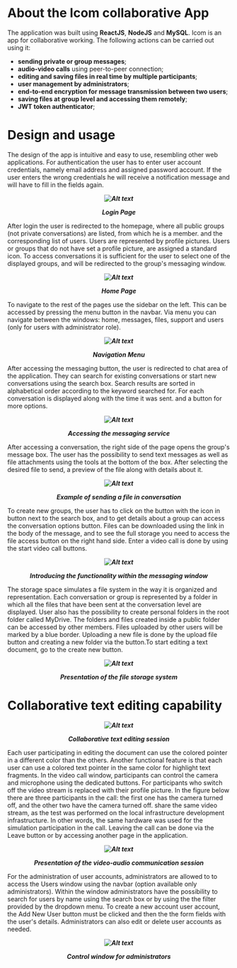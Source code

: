 
# About the Icom collaborative App


The application was built using **ReactJS**, **NodeJS** and **MySQL**. Icom is an app for collaborative working. The following actions can be carried out using it:
-   **sending private or group messages**;
-   **audio-video calls** using peer-to-peer connection;
-   **editing and saving files in real time by multiple participants**;
-   **user management by administrators**;
-   **end-to-end encryption for message transmission between two users**;
-   **saving files at group level and accessing them remotely**;
-   **JWT token authenticator**;


# Design and usage 


The design of the app is intuitive and easy to use, resembling other 
web applications. For authentication the user has to enter
user account credentials, namely email address and assigned password
account. If the user enters the wrong credentials he will receive
a notification message and will have to fill in the fields again.

***<p style="text-align: center;"> ![Alt text ](image.png)</p>***

***<p style="text-align: center;"> Login Page</p>***

After login the user is redirected to the homepage,
where all public groups (not private conversations) are listed, from which he is a member.
and the corresponding list of users. Users are
represented by profile pictures. Users or groups that do not have
set a profile picture, are assigned a standard icon. To access
conversations it is sufficient for the user to select one of the displayed groups,
and will be redirected to the group's messaging window.

***<p style="text-align: center;"> ![Alt text ](image-1.png)</p>***

***<p style="text-align: center;"> Home Page</p>***


To navigate to the rest of the pages use the sidebar on the left.
This can be accessed by pressing the menu button in the navbar. Via
menu you can navigate between the windows: home, messages, files,
support and users (only for users with administrator role).

***<p style="text-align: center;"> ![Alt text ](image-2.png)</p>***

***<p style="text-align: center;"> Navigation Menu</p>***

After accessing the messaging button, the user is redirected to
chat area of the application. They can search for existing conversations
or start new conversations using the search box. Search results
are sorted in alphabetical order according to the keyword searched for. For each
conversation is displayed along with the time it was sent.
and a button for more options.

***<p style="text-align: center;"> ![Alt text ](image-3.png)</p>***

***<p style="text-align: center;"> Accessing the messaging service</p>***

After accessing a conversation, the right side of the page opens
the group's message box. The user has the possibility to send
text messages as well as file attachments using the tools at the bottom of the
box. After selecting the desired file to send, a
preview of the file along with details about it.

***<p style="text-align: center;"> ![Alt text ](image-4.png)</p>***

***<p style="text-align: center;"> Example of sending a file in conversation</p>***

To create new groups, the user has to click on the button with the icon in
button next to the search box, and to get details about a
group can access the conversation options button. Files can be
downloaded using the link in the body of the message, and to see the full
storage you need to access the file access button on the right hand side. Enter
a video call is done by using the start video call buttons.

***<p style="text-align: center;"> ![Alt text ](image-5.png)</p>***

***<p style="text-align: center;"> Introducing the functionality within the messaging window</p>***

The storage space simulates a file system in the way it is organized and
representation. Each conversation or group is represented by a folder in which
all the files that have been sent at the conversation level are displayed. User
also has the possibility to create personal folders in the root folder called
MyDrive. The folders and files created inside a public folder can be
accessed by other members. Files uploaded by other users will be marked
by a blue border. Uploading a new file is done by
the upload file button and creating a new folder via the
button.To start editing a text document, go to
the create new button.

***<p style="text-align: center;"> ![Alt text ](image-6.png)</p>***

***<p style="text-align: center;"> Presentation of the file storage system</p>***


# Collaborative text editing capability


***<p style="text-align: center;"> ![Alt text ](image-7.png)</p>***

***<p style="text-align: center;"> Collaborative text editing session</p>***

Each user participating in editing the document can use the
colored pointer in a different color than the others. Another functional feature is
that each user can use a colored text pointer in the same color for
highlight text fragments. In the video call window, participants can control the camera
and microphone using the dedicated buttons. For participants who switch off
the video stream is replaced with their profile picture. In the figure
below there are three participants in the call: the first one has the camera turned off, and the other two have the camera turned off.
share the same video stream, as the test was performed on the local infrastructure
development infrastructure. In other words, the same hardware was used for the simulation
participation in the call. Leaving the call can be done via the
Leave button or by accessing another page in the application.

***<p style="text-align: center;"> ![Alt text ](image-8.png)</p>***

***<p style="text-align: center;"> Presentation of the video-audio communication session</p>***

For the administration of user accounts, administrators are allowed to
to access the Users window using the navbar (option available only
administrators). Within the window administrators have the possibility to
search for users by name using the search box or by using the
the filter provided by the dropdown menu. To create a new account
user account, the Add New User button must be clicked and then the
the form fields with the user's details. Administrators can also
edit or delete user accounts as needed.

***<p style="text-align: center;"> ![Alt text ](image-9.png)</p>***

***<p style="text-align: center;"> Control window for administrators</p>***